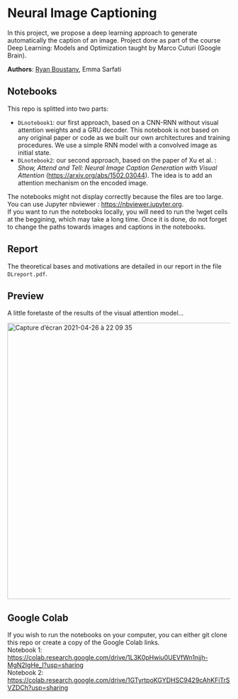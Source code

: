 # Neural Image Captioning

In this project, we propose a deep learning approach to generate automatically the caption of an image. Project done as part of the course Deep Learning: Models and Optimization taught by Marco Cuturi (Google Brain).


**Authors**: [Ryan Boustany](https://github.com/ryanboustany), Emma Sarfati

## Notebooks

This repo is splitted into two parts:
- `DLnotebook1`: our first approach, based on a CNN-RNN without visual attention weights and a GRU decoder. This notebook is not based on any original paper or code as we built our own architectures and training procedures. We use a simple RNN model with a convolved image as initial state.
- `DLnotebook2`: our second approach, based on the paper of Xu et al. : *Show, Attend and Tell: Neural Image Caption Generation with Visual Attention* (https://arxiv.org/abs/1502.03044). The idea is to add an attention mechanism on the encoded image.  

The notebooks might not display correctly because the files are too large. You can use Jupyter nbviewer : https://nbviewer.jupyter.org.  
If you want to run the notebooks locally, you will need to run the !wget cells at the beggining, which may take a long time. Once it is done, do not forget to change the paths towards images and captions in the notebooks.

## Report

The theoretical bases and motivations are detailed in our report in the file `DLreport.pdf`. 

## Preview

A little foretaste of the results of the visual attention model...

<img width="622" alt="Capture d’écran 2021-04-26 à 22 09 35" src="https://user-images.githubusercontent.com/55430451/116144061-293fe000-a6dc-11eb-8e43-ab7cd0491767.png">

## Google Colab

If you wish to run the notebooks on your computer, you can either git clone this repo or create a copy of the Google Colab links.  
Notebook 1: https://colab.research.google.com/drive/1L3K0pHwiu0UEVfWn1njjh-MgN2IgHe_I?usp=sharing  
Notebook 2: https://colab.research.google.com/drive/1GTyrtpoKGYDHSC9429cAhKFiTrSVZDCh?usp=sharing  
